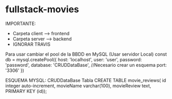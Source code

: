 # fullstack-movies

IMPORTANTE:
- Carpeta client --> frontend
- Carpeta server --> backend
- IGNORAR TRAVIS

Para usar cambiar el pool de la BBDD en MySQL (Usar servidor Local)
const db = mysql.createPool({
    host: 'localhost',
    user: 'user',
    password: 'password',
    database: 'CRUDDataBase', //Necesario crear un esquema
    port: '3306'
})

ESQUEMA MYSQL: CRUDDataBase
Tabla
CREATE TABLE movie_reviews(
	id	integer auto-increment,
	movieName	varchar(100),
	movieReview	text,
	PRIMARY KEY (id));

